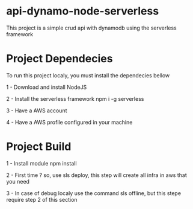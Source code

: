 # api-dynamo-node-serverless
This project is a simple crud api with dynamodb using the serverless framework


# Project Dependecies
To run this project localy, you must install the dependecies bellow

 1 - Download and install NodeJS
 
 2 - Install the serverless framework npm i -g serverless
 
 3 - Have a AWS account
 
 4 - Have a AWS profile configured in your machine
 
 # Project Build 
  1 - Install module npm install
  
  2 - First time ? so, use sls deploy, this step will create all infra in aws that you need
  
  3 - In case of debug localy use the command sls offline, but this stepe require step 2 of this section
  
